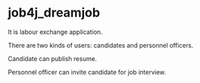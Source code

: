 # job4j_dreamjob

It is labour exchange application.

There are two kinds of users: candidates and personnel officers.

Candidate can publish resume.

Personnel officer can invite candidate for job interview.